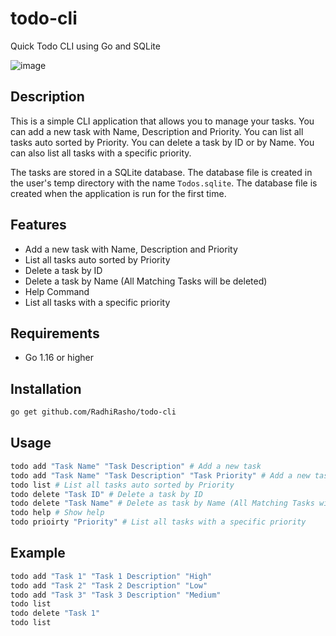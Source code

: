 # todo-cli
Quick Todo CLI using Go and SQLite

![image](https://github.com/RadhiRasho/todo-cli/assets/54078496/658553be-102a-4d92-a343-15f971ae3241)

## Description

This is a simple CLI application that allows you to manage your tasks. You can add a new task with Name, Description and Priority. You can list all tasks auto sorted by Priority. You can delete a task by ID or by Name. You can also list all tasks with a specific priority.

The tasks are stored in a SQLite database. The database file is created in the user's temp directory with the name `Todos.sqlite`. The database file is created when the application is run for the first time.

## Features
- Add a new task with Name, Description and Priority
- List all tasks auto sorted by Priority
- Delete a task by ID
- Delete a task by Name (All Matching Tasks will be deleted)
- Help Command
- List all tasks with a specific priority

## Requirements
- Go 1.16 or higher

## Installation
```bash
go get github.com/RadhiRasho/todo-cli
```

## Usage
```bash
todo add "Task Name" "Task Description" # Add a new task
todo add "Task Name" "Task Description" "Task Priority" # Add a new task with priority
todo list # List all tasks auto sorted by Priority
todo delete "Task ID" # Delete a task by ID
todo delete "Task Name" # Delete as task by Name (All Matching Tasks will be deleted)
todo help # Show help
todo prioirty "Priority" # List all tasks with a specific priority
```

## Example
```bash
todo add "Task 1" "Task 1 Description" "High"
todo add "Task 2" "Task 2 Description" "Low"
todo add "Task 3" "Task 3 Description" "Medium"
todo list
todo delete "Task 1"
todo list
```
